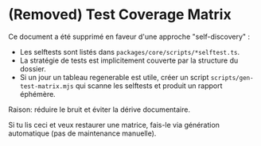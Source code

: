 <!-- DEPRECATED: This file was intentionally collapsed to remove noise. -->
# (Removed) Test Coverage Matrix

Ce document a été supprimé en faveur d'une approche "self-discovery" :

- Les selftests sont listés dans `packages/core/scripts/*selftest.ts`.
- La stratégie de tests est implicitement couverte par la structure du dossier.
- Si un jour un tableau regenerable est utile, créer un script `scripts/gen-test-matrix.mjs` qui scanne les selftests et produit un rapport éphémère.

Raison: réduire le bruit et éviter la dérive documentaire.

Si tu lis ceci et veux restaurer une matrice, fais-le via génération automatique (pas de maintenance manuelle).
